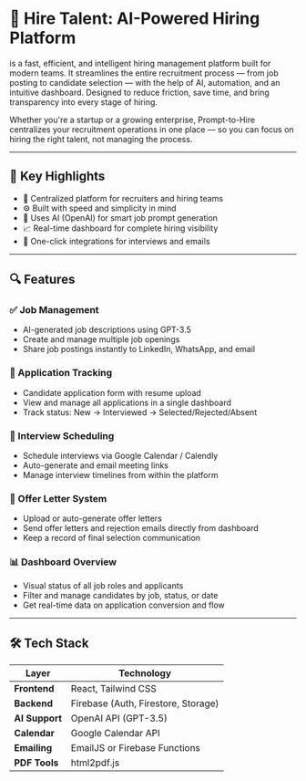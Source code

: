 # 🚀 Hire Talent: AI-Powered Hiring Platform

is a fast, efficient, and intelligent hiring management platform built for modern teams. It streamlines the entire recruitment process — from job posting to candidate selection — with the help of AI, automation, and an intuitive dashboard. Designed to reduce friction, save time, and bring transparency into every stage of hiring.

Whether you're a startup or a growing enterprise, Prompt-to-Hire centralizes your recruitment operations in one place — so you can focus on hiring the right talent, not managing the process.

---

## 🌟 Key Highlights

- 🎯 Centralized platform for recruiters and hiring teams
- ⚙️ Built with speed and simplicity in mind
- 🤖 Uses AI (OpenAI) for smart job prompt generation
- 📈 Real-time dashboard for complete hiring visibility
- 🔗 One-click integrations for interviews and emails

---

## 🔍 Features

### ✅ Job Management
- AI-generated job descriptions using GPT-3.5
- Create and manage multiple job openings
- Share job postings instantly to LinkedIn, WhatsApp, and email

### 📝 Application Tracking
- Candidate application form with resume upload
- View and manage all applications in a single dashboard
- Track status: New → Interviewed → Selected/Rejected/Absent

### 📅 Interview Scheduling
- Schedule interviews via Google Calendar / Calendly
- Auto-generate and email meeting links
- Manage interview timelines from within the platform

### 📄 Offer Letter System
- Upload or auto-generate offer letters
- Send offer letters and rejection emails directly from dashboard
- Keep a record of final selection communication

### 📊 Dashboard Overview
- Visual status of all job roles and applicants
- Filter and manage candidates by job, status, or date
- Get real-time data on application conversion and flow

---

## 🛠️ Tech Stack

| Layer         | Technology                         |
|--------------|-------------------------------------|
| **Frontend**  | React, Tailwind CSS                 |
| **Backend**   | Firebase (Auth, Firestore, Storage) |
| **AI Support**| OpenAI API (GPT-3.5)                |
| **Calendar**  | Google Calendar API       |
| **Emailing**  | EmailJS or Firebase Functions       |
| **PDF Tools** | html2pdf.js |


